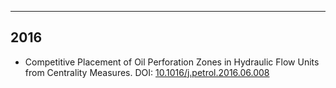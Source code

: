 ---
## 2016

- Competitive Placement of Oil Perforation Zones in Hydraulic Flow Units from Centrality Measures. DOI: [10.1016/j.petrol.2016.06.008](https://dx.doi.org/10.1016/j.petrol.2016.06.008)
